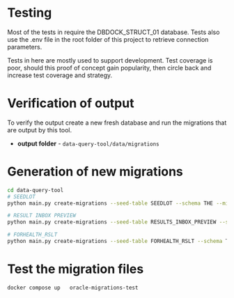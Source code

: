#  Testing

Most of the tests in require the DBDOCK_STRUCT_01 database.  Tests also use the
.env file in the root folder of this project to retrieve connection parameters.

Tests in here are mostly used to support development.  Test coverage is poor,
should this proof of concept gain popularity, then circle back and increase
test coverage and strategy.

# Verification of output

To verify the output create a new fresh database and run the migrations that
are output by this tool.

* **output folder** - `data-query-tool/data/migrations`

# Generation of new migrations
```bash
cd data-query-tool
# SEEDLOT
python main.py create-migrations --seed-table SEEDLOT --schema THE --migration-folder ./data/migrations --migration-name seedlot

# RESULT INBOX PREVIEW
python main.py create-migrations --seed-table RESULTS_INBOX_PREVIEW --schema THE --migration-folder ./data/migrations --migration-name rslt_ib_prev

# FORHEALTH_RSLT
python main.py create-migrations --seed-table FORHEALTH_RSLT --schema THE --migration-folder ./data/migrations --migration-name forhealth_rslt

```

# Test the migration files

```
docker compose up   oracle-migrations-test
```